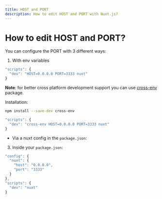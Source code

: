 ```yaml
---
title: HOST and PORT
description: How to edit HOST and PORT with Nuxt.js?
---
```


# How to edit HOST and PORT?

You can configure the PORT with 3 different ways:

1. With env variables
```js
"scripts": {
  "dev": "HOST=0.0.0.0 PORT=3333 nuxt"
}
```

**Note**: for better cross platform development support you can use [cross-env](https://www.npmjs.com/package/cross-env) package.

Installation:

```bash
npm install --save-dev cross-env
```

```js
"scripts": {
  "dev": "cross-env HOST=0.0.0.0 PORT=3333 nuxt"
}
```

- Via a nuxt config in the `package.json`:

3. Inside your `package.json`:
```js
"config": {
  "nuxt": {
    "host": "0.0.0.0",
    "port": "3333"
  }
},
"scripts": {
  "dev": "nuxt"
}
```
